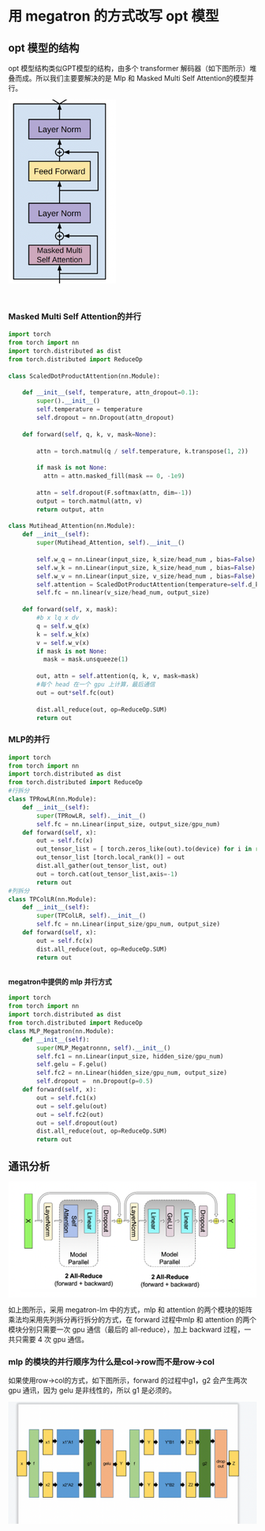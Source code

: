 # 用 megatron 的方式改写 opt 模型

## opt 模型的结构

opt 模型结构类似GPT模型的结构，由多个 transformer 解码器（如下图所示）堆叠而成。所以我们主要要解决的是 Mlp 和 Masked Multi Self Attention的模型并行。      

<img src="../img/opt_megatron/transformer_decoder.png" style="zoom:100%;" align="center" />

​          

### Masked Multi Self Attention的并行   

```python
import torch 
from torch import nn 
import torch.distributed as dist
from torch.distributed import ReduceOp

class ScaledDotProductAttention(nn.Module):

    def __init__(self, temperature, attn_dropout=0.1):
        super().__init__()
        self.temperature = temperature
        self.dropout = nn.Dropout(attn_dropout)

    def forward(self, q, k, v, mask=None):

        attn = torch.matmul(q / self.temperature, k.transpose(1, 2))

        if mask is not None:
          attn = attn.masked_fill(mask == 0, -1e9)

        attn = self.dropout(F.softmax(attn, dim=-1))
        output = torch.matmul(attn, v)
        return output, attn

class Mutihead_Attention(nn.Module):
    def __init__(self):
        super(Mutihead_Attention, self).__init__()

        self.w_q = nn.Linear(input_size, k_size/head_num , bias=False)
        self.w_k = nn.Linear(input_size, k_size/head_num , bias=False)
        self.w_v = nn.Linear(input_size, v_size/head_num , bias=False)
        self.attention = ScaledDotProductAttention(temperature=self.d_k ** 0.5)
        self.fc = nn.linear(v_size/head_num, output_size)

    def forward(self, x, mask):
        #b x lq x dv
        q = self.w_q(x)
        k = self.w_k(x)
        v = self.w_v(x)
        if mask is not None:
          mask = mask.unsqueeze(1)   

        out, attn = self.attention(q, k, v, mask=mask)
        #每个 head 在一个 gpu 上计算，最后通信
		out = out*self.fc(out)
        
        dist.all_reduce(out, op=ReduceOp.SUM)
        return out   
```

### MLP的并行  

```python
import torch 
from torch import nn 
import torch.distributed as dist
from torch.distributed import ReduceOp
#行拆分
class TPRowLR(nn.Module):
    def __init__(self):
        super(TPRowLR, self).__init__()
        self.fc = nn.Linear(input_size, output_size/gpu_num)
    def forward(self, x):
        out = self.fc(x)
        out_tensor_list = [ torch.zeros_like(out).to(device) for i in range(gpu_num)]
        out_tensor_list [torch.local_rank()] = out
        dist.all_gather(out_tensor_list, out)
        out = torch.cat(out_tensor_list,axis=-1)
        return out
#列拆分
class TPColLR(nn.Module):
    def __init__(self):
        super(TPColLR, self).__init__()
        self.fc = nn.Linear(input_size/gpu_num, output_size)
    def forward(self, x):
        out = self.fc(x)
        dist.all_reduce(out, op=ReduceOp.SUM)
        return out
      
```

**megatron中提供的 mlp 并行方式**

```python
import torch 
from torch import nn 
import torch.distributed as dist
from torch.distributed import ReduceOp
class MLP_Megatron(nn.Module):
    def __init__(self):
        super(MLP_Megatronnn, self).__init__()
        self.fc1 = nn.Linear(input_size, hidden_size/gpu_num)
        self.gelu = F.gelu()
        self.fc2 = nn.Linear(hidden_size/gpu_num, output_size)
        self.dropout =  nn.Dropout(p=0.5)  
    def forward(self, x):
        out = self.fc1(x)
        out = self.gelu(out)
		out = self.fc2(out)
        out = self.dropout(out)
        dist.all_reduce(out, op=ReduceOp.SUM)
        return out
```

## 通讯分析

<img src="../img/opt_megatron/communication.png" style="zoom:100%;" align="center" />

如上图所示，采用 megatron-lm 中的方式，mlp 和 attention 的两个模块的矩阵乘法均采用先列拆分再行拆分的方式，在 forward 过程中mlp 和 attention 的两个模块分别只需要一次 gpu 通信（最后的 all-reduce），加上 backward 过程，一共只需要 4 次 gpu 通信。

### mlp 的模块的并行顺序为什么是col->row而不是row->col

如果使用row->col的方式，如下图所示，forward 的过程中g1，g2 会产生两次 gpu 通讯，因为 gelu 是非线性的，所以 g1 是必须的。

<img src="../img/opt_megatron/communication2.png" style="zoom:100%;" align="center" />